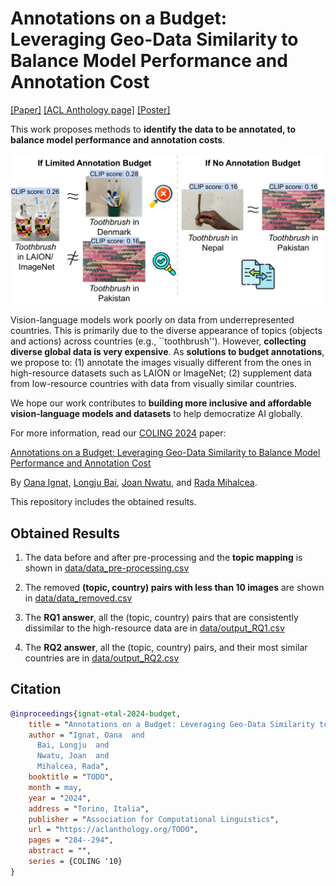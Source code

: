# Annotations on a Budget: Leveraging Geo-Data Similarity to Balance Model Performance and Annotation Cost

[[Paper]](http://arxiv.org/abs/2403.07687)
[[ACL Anthology page]](TODO)
[[Poster]](TODO)


This work proposes methods to **identify the data to be annotated, to balance model performance and annotation costs**. 

![Vision-language models work poorly on data from underrepresented countries. This is primarily due to the diverse appearance of topics (objects and actions) across countries (e.g., ``toothbrush''). However, collecting diverse global data is very expensive. As solutions to budget annotations, we propose to (1) annotate the images visually different from the ones in high-resource datasets such as LAION or ImageNet; (2) supplement data from low-resource countries with data from visually similar countries.](task_overview.png)

Vision-language models work poorly on data from underrepresented countries. This is primarily due to the diverse appearance of topics (objects and actions) across countries (e.g., ``toothbrush''). However, **collecting diverse global data is very expensive**. As **solutions to budget annotations**, we propose to: (1) annotate the images visually different from the ones in high-resource datasets such as LAION or ImageNet; (2) supplement data from low-resource countries with data from visually similar countries.

We hope our work contributes to **building more inclusive and affordable vision-language models and datasets** to help democratize AI globally.

For more information, read our [COLING 2024](https://lrec-coling-2024.org/) paper:

[Annotations on a Budget: Leveraging Geo-Data Similarity to Balance Model Performance and Annotation Cost](TODO)

By [Oana Ignat](https://oanaignat.github.io/), [Longju Bai](https://longjubai.github.io/), [Joan Nwatu](https://anniejoan.github.io/), and
[Rada Mihalcea](https://web.eecs.umich.edu/~mihalcea/).


This repository includes the obtained results.

## Obtained Results

1. The data before and after pre-processing and the **topic mapping** is shown in [data/data_pre-processing.csv](data/data_pre-processing.csv) 

2. The removed **(topic, country) pairs with less than 10 images** are shown in [data/data_removed.csv](data/data_removed.csv)   

3. The **RQ1 answer**, all the (topic, country) pairs that are consistently dissimilar
to the high-resource data are in [data/output_RQ1.csv](data/output_RQ1.csv)

4. The **RQ2 answer**, all the (topic, country) pairs, and their
most similar countries are in [data/output_RQ2.csv](data/output_RQ2.csv)

## Citation

```bibtex
@inproceedings{ignat-etal-2024-budget,
    title = "Annotations on a Budget: Leveraging Geo-Data Similarity to Balance Model Performance and Annotation Cost",
    author = "Ignat, Oana  and
      Bai, Longju  and
      Nwatu, Joan  and
      Mihalcea, Rada",
    booktitle = "TODO",
    month = may,
    year = "2024",
    address = "Torino, Italia",
    publisher = "Association for Computational Linguistics",
    url = "https://aclanthology.org/TODO",
    pages = "284--294",
    abstract = "",
    series = {COLING '10}
}
```
